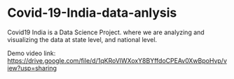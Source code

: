 # Covid-19-India-data-anlysis
Covid19 India is a Data Science Project. where we are analyzing and visualizing the data at state level, and national level.

Demo video link: https://drive.google.com/file/d/1qKRoVlWXoxY8BYffdoCPEAv0XwBpoHvp/view?usp=sharing
